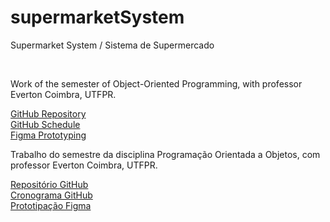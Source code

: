 # supermarketSystem
Supermarket System / Sistema de Supermercado

<br>

Work of the semester of Object-Oriented Programming, with professor Everton Coimbra, UTFPR.

<p align="left">
  <a href="https://www.figma.com/file/yMDtWCKXw9WSP4dJnq6KKe/supermarketSystem?node-id=0%3A1" alt="GitHub">
    GitHub Repository
  </a> <br>
  <a href="https://github.com/users/azevedontc/projects/3/views/1" alt="GitHub">
    GitHub Schedule
  </a> <br>
  <a href="https://www.figma.com/file/yMDtWCKXw9WSP4dJnq6KKe/supermarketSystem?node-id=0%3A1" alt="Figma">
    Figma Prototyping
  </a> <br>
</p>


Trabalho do semestre da disciplina Programação Orientada a Objetos, com professor Everton Coimbra, UTFPR.

<p align="left">
  <a href="https://www.figma.com/file/yMDtWCKXw9WSP4dJnq6KKe/supermarketSystem?node-id=0%3A1" alt="GitHub">
    Repositório GitHub
  </a> <br>
  <a href="https://github.com/users/azevedontc/projects/3/views/1" alt="GitHub">
    Cronograma GitHub
  </a> <br>
  <a href="https://www.figma.com/file/yMDtWCKXw9WSP4dJnq6KKe/supermarketSystem?node-id=0%3A1" alt="Figma">
    Prototipação Figma
  </a> <br>
</p>
